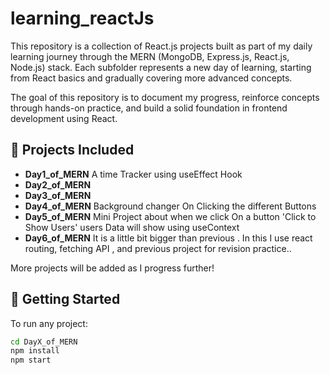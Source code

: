 # learning_reactJs

This repository is a collection of React.js projects built as part of my daily learning journey through the MERN (MongoDB, Express.js, React.js, Node.js) stack. Each subfolder represents a new day of learning, starting from React basics and gradually covering more advanced concepts.

The goal of this repository is to document my progress, reinforce concepts through hands-on practice, and build a solid foundation in frontend development using React.

## 📁 Projects Included

- **Day1_of_MERN** A time Tracker using useEffect Hook
- **Day2_of_MERN** 
- **Day3_of_MERN**
- **Day4_of_MERN** Background changer On Clicking the different Buttons
- **Day5_of_MERN** Mini Project about when we click On a button 'Click to Show Users' users Data will show using useContext 
- **Day6_of_MERN** It is a little bit bigger than previous . In this I use react routing, fetching API , and previous project for revision practice..

More projects will be added as I progress further!

## 🚀 Getting Started

To run any project:

```bash
cd DayX_of_MERN
npm install
npm start
